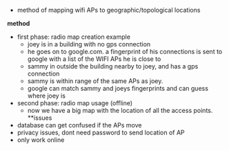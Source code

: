 - method of mapping wifi APs to geographic/topological locations

**method**
- first phase: radio map creation example
	- joey is in a building with no gps connection
	- he goes on to google.com. a fingerprint of his connections is sent to google with a list of the WIFI APs he is close to
	- sammy in outside the building nearby to joey, and has a gps connection
	- sammy is within range of the same APs as joey. 
	- google can match sammy and joeys fingerprints and can guess where joey is
- second phase: radio map usage (offline)
	- now we have a big map with the location of all the access points.
**issues
- database can get confused if the APs move
- privacy issues, dont need password to send location of AP
- only work online